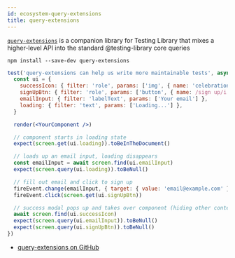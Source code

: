 ```yaml
---
id: ecosystem-query-extensions
title: query-extensions
---
```


[`query-extensions`][gh] is a companion library for Testing Library that mixes a
higher-level API into the standard @testing-library core queries

```
npm install --save-dev query-extensions
```

```jsx
test('query-extensions can help us write more maintainable tests', async () => {
  const ui = {
    successIcon: { filter: 'role', params: ['img', { name: 'celebration' }] },
    signUpBtn: { filter: 'role', params: ['button', { name: /sign up/i }] },
    emailInput: { filter: 'labelText', params: ['Your email'] },
    loading: { filter: 'text', params: ['Loading...'] },
  }

  render(<YourComponent />)

  // component starts in loading state
  expect(screen.get(ui.loading)).toBeInTheDocument()

  // loads up an email input, loading disappears
  const emailInput = await screen.find(ui.emailInput)
  expect(screen.query(ui.loading)).toBeNull()

  // fill out email and click to sign up
  fireEvent.change(emailInput, { target: { value: 'email@example.com' } })
  fireEvent.click(screen.get(ui.signUpBtn))

  // success modal pops up and takes over component (hiding other content)
  await screen.find(ui.successIcon)
  expect(screen.query(ui.emailInput)).toBeNull()
  expect(screen.query(ui.signUpBtn)).toBeNull()
})
```

- [query-extensions on GitHub][gh]

[gh]: https://github.com/tjefferson08/query-extensions
